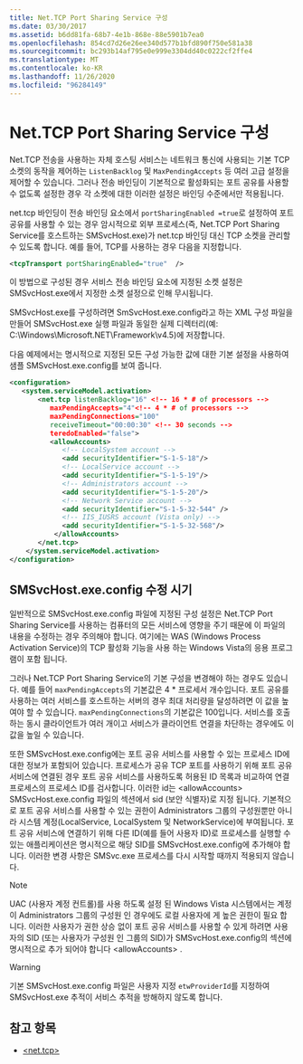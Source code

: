 ```yaml
---
title: Net.TCP Port Sharing Service 구성
ms.date: 03/30/2017
ms.assetid: b6dd81fa-68b7-4e1b-868e-88e5901b7ea0
ms.openlocfilehash: 854cd7d26e26ee340d577b1bfd890f750e581a38
ms.sourcegitcommit: bc293b14af795e0e999e3304dd40c0222cf2ffe4
ms.translationtype: MT
ms.contentlocale: ko-KR
ms.lasthandoff: 11/26/2020
ms.locfileid: "96284149"
---
```

# <a name="configuring-the-nettcp-port-sharing-service"></a>Net.TCP Port Sharing Service 구성

Net.TCP 전송을 사용하는 자체 호스팅 서비스는 네트워크 통신에 사용되는 기본 TCP 소켓의 동작을 제어하는 `ListenBacklog` 및 `MaxPendingAccepts` 등 여러 고급 설정을 제어할 수 있습니다. 그러나 전송 바인딩이 기본적으로 활성화되는 포트 공유를 사용할 수 없도록 설정한 경우 각 소켓에 대한 이러한 설정은 바인딩 수준에서만 적용됩니다.  
  
 net.tcp 바인딩이 전송 바인딩 요소에서 `portSharingEnabled =true`로 설정하여 포트 공유를 사용할 수 있는 경우 암시적으로 외부 프로세스(즉, Net.TCP Port Sharing Service를 호스트하는 SMSvcHost.exe)가 net.tcp 바인딩 대신 TCP 소켓을 관리할 수 있도록 합니다. 예를 들어, TCP를 사용하는 경우 다음을 지정합니다.  
  
```xml  
<tcpTransport portSharingEnabled="true"  />  
```  
  
 이 방법으로 구성된 경우 서비스 전송 바인딩 요소에 지정된 소켓 설정은 SMSvcHost.exe에서 지정한 소켓 설정으로 인해 무시됩니다.  
  
 SMSvcHost.exe를 구성하려면 SmSvcHost.exe.config라고 하는 XML 구성 파일을 만들어 SMSvcHost.exe 실행 파일과 동일한 실제 디렉터리(예: C:\Windows\Microsoft.NET\Framework\v4.5)에 저장합니다.  
  
 다음 예제에서는 명시적으로 지정된 모든 구성 가능한 값에 대한 기본 설정을 사용하여 샘플 SMSvcHost.exe.config를 보여 줍니다.  
  
```xml  
<configuration>  
   <system.serviceModel.activation>  
       <net.tcp listenBacklog="16" <!-- 16 * # of processors -->  
          maxPendingAccepts="4"<!-- 4 * # of processors -->  
          maxPendingConnections="100"  
          receiveTimeout="00:00:30" <!-- 30 seconds -->  
          teredoEnabled="false">  
          <allowAccounts>  
             <!-- LocalSystem account -->  
             <add securityIdentifier="S-1-5-18"/>  
             <!-- LocalService account -->  
             <add securityIdentifier="S-1-5-19"/>  
             <!-- Administrators account -->  
             <add securityIdentifier="S-1-5-20"/>  
             <!-- Network Service account -->  
             <add securityIdentifier="S-1-5-32-544" />  
             <!-- IIS_IUSRS account (Vista only) -->  
             <add securityIdentifier="S-1-5-32-568"/>  
           </allowAccounts>  
       </net.tcp>  
    </system.serviceModel.activation>
</configuration>  
```  
  
## <a name="when-to-modify-smsvchostexeconfig"></a>SMSvcHost.exe.config 수정 시기  

 일반적으로 SMSvcHost.exe.config 파일에 지정된 구성 설정은 Net.TCP Port Sharing Service를 사용하는 컴퓨터의 모든 서비스에 영향을 주기 때문에 이 파일의 내용을 수정하는 경우 주의해야 합니다. 여기에는 WAS (Windows Process Activation Service)의 TCP 활성화 기능을 사용 하는 Windows Vista의 응용 프로그램이 포함 됩니다.  
  
 그러나 Net.TCP Port Sharing Service의 기본 구성을 변경해야 하는 경우도 있습니다. 예를 들어 `maxPendingAccepts`의 기본값은 4 * 프로세서 개수입니다. 포트 공유를 사용하는 여러 서비스를 호스트하는 서버의 경우 최대 처리량을 달성하려면 이 값을 높여야 할 수 있습니다. `maxPendingConnections`의 기본값은 100입니다. 서비스를 호출하는 동시 클라이언트가 여러 개이고 서비스가 클라이언트 연결을 차단하는 경우에도 이 값을 높일 수 있습니다.  
  
 또한 SMSvcHost.exe.config에는 포트 공유 서비스를 사용할 수 있는 프로세스 ID에 대한 정보가 포함되어 있습니다. 프로세스가 공유 TCP 포트를 사용하기 위해 포트 공유 서비스에 연결된 경우 포트 공유 서비스를 사용하도록 허용된 ID 목록과 비교하여 연결 프로세스의 프로세스 ID를 검사합니다. 이러한 id는 \<allowAccounts> SMSvcHost.exe.config 파일의 섹션에서 sid (보안 식별자)로 지정 됩니다. 기본적으로 포트 공유 서비스를 사용할 수 있는 권한이 Administrators 그룹의 구성원뿐만 아니라 시스템 계정(LocalService, LocalSystem 및 NetworkService)에 부여됩니다. 포트 공유 서비스에 연결하기 위해 다른 ID(예를 들어 사용자 ID)로 프로세스를 실행할 수 있는 애플리케이션은 명시적으로 해당 SID를 SMSvcHost.exe.config에 추가해야 합니다. 이러한 변경 사항은 SMSvc.exe 프로세스를 다시 시작할 때까지 적용되지 않습니다.  
  
> [!NOTE]
> UAC (사용자 계정 컨트롤)를 사용 하도록 설정 된 Windows Vista 시스템에서는 계정이 Administrators 그룹의 구성원 인 경우에도 로컬 사용자에 게 높은 권한이 필요 합니다. 이러한 사용자가 권한 상승 없이 포트 공유 서비스를 사용할 수 있게 하려면 사용자의 SID (또는 사용자가 구성원 인 그룹의 SID)가 SMSvcHost.exe.config의 섹션에 명시적으로 추가 되어야 합니다 \<allowAccounts> .  
  
> [!WARNING]
> 기본 SMSvcHost.exe.config 파일은 사용자 지정 `etwProviderId`를 지정하여 SMSvcHost.exe 추적이 서비스 추적을 방해하지 않도록 합니다.  
  
## <a name="see-also"></a>참고 항목

- [\<net.tcp>](../../configure-apps/file-schema/wcf/net-tcp.md)
